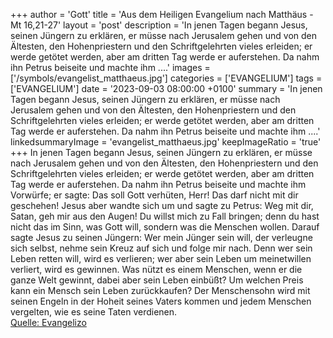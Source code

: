 +++
author = 'Gott'
title = 'Aus dem Heiligen Evangelium nach Matthäus - Mt 16,21-27'
layout = 'post'
description = 'In jenen Tagen begann Jesus, seinen Jüngern zu erklären, er müsse nach Jerusalem gehen und von den Ältesten, den Hohenpriestern und den Schriftgelehrten vieles erleiden; er werde getötet werden, aber am dritten Tag werde er auferstehen. Da nahm ihn Petrus beiseite und machte ihm ....'
images = ['/symbols/evangelist_matthaeus.jpg']
categories = ['EVANGELIUM']
tags = ['EVANGELIUM']
date = '2023-09-03 08:00:00 +0100'
summary = 'In jenen Tagen begann Jesus, seinen Jüngern zu erklären, er müsse nach Jerusalem gehen und von den Ältesten, den Hohenpriestern und den Schriftgelehrten vieles erleiden; er werde getötet werden, aber am dritten Tag werde er auferstehen. Da nahm ihn Petrus beiseite und machte ihm ....'
linkedsummaryImage = 'evangelist_matthaeus.jpg'
keepImageRatio = 'true'
+++
In jenen Tagen begann Jesus, seinen Jüngern zu erklären, er müsse nach Jerusalem gehen und von den Ältesten, den Hohenpriestern und den Schriftgelehrten vieles erleiden; er werde getötet werden, aber am dritten Tag werde er auferstehen.
Da nahm ihn Petrus beiseite und machte ihm Vorwürfe; er sagte: Das soll Gott verhüten, Herr! Das darf nicht mit dir geschehen!
Jesus aber wandte sich um und sagte zu Petrus: Weg mit dir, Satan, geh mir aus den Augen! Du willst mich zu Fall bringen; denn du hast nicht das im Sinn, was Gott will, sondern was die Menschen wollen.<!--more-->
Darauf sagte Jesus zu seinen Jüngern: Wer mein Jünger sein will, der verleugne sich selbst, nehme sein Kreuz auf sich und folge mir nach.
Denn wer sein Leben retten will, wird es verlieren; wer aber sein Leben um meinetwillen verliert, wird es gewinnen.
Was nützt es einem Menschen, wenn er die ganze Welt gewinnt, dabei aber sein Leben einbüßt? Um welchen Preis kann ein Mensch sein Leben zurückkaufen?
Der Menschensohn wird mit seinen Engeln in der Hoheit seines Vaters kommen und jedem Menschen vergelten, wie es seine Taten verdienen.<br> [Quelle: Evangelizo](https://evangeliumtagfuertag.org/DE/gospel)